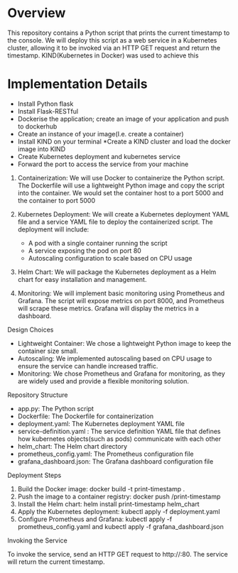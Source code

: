 # Overview

This repository contains a Python script that prints the current timestamp to the console. We will deploy this script as a web service in a Kubernetes cluster, allowing it to be invoked via an HTTP GET request and return the timestamp. KIND(Kubernetes in Docker) was used to achieve this

# Implementation Details
* Install Python flask
* Install Flask-RESTful 
* Dockerise the application; create an image of your application and push to dockerhub
* Create an instance of your image(I.e. create a container)
* Install KIND on your terminal
*Create a KIND cluster and load the docker image into KIND
* Create Kubernetes deployment and kubernetes service
* Forward the port to access the service from your machine

1. Containerization: We will use Docker to containerize the Python script. The Dockerfile will use a lightweight Python image and copy the script into the container. We would set the container host to a port 5000 and the container to port 5000

2. Kubernetes Deployment: We will create a Kubernetes deployment YAML file  and a service YAML file to deploy the containerized script. The deployment will include:
    - A pod with a single container running the script
    - A service exposing the pod on port 80
    - Autoscaling configuration to scale based on CPU usage

3. Helm Chart: We will package the Kubernetes deployment as a Helm chart for easy installation and management.

4. Monitoring: We will implement basic monitoring using Prometheus and Grafana. The script will expose metrics on port 8000, and Prometheus will scrape these metrics. Grafana will display the metrics in a dashboard.

Design Choices

- Lightweight Container: We chose a lightweight Python image to keep the container size small.
- Autoscaling: We implemented autoscaling based on CPU usage to ensure the service can handle increased traffic.
- Monitoring: We chose Prometheus and Grafana for monitoring, as they are widely used and provide a flexible monitoring solution.

Repository Structure

- app.py: The Python script
- Dockerfile: The Dockerfile for containerization
- deployment.yaml: The Kubernetes deployment YAML file
- service-definition.yaml : The service definition YAML file that defines how kubernetes objects(such as pods) communicate with each other
- helm_chart: The Helm chart directory
- prometheus_config.yaml: The Prometheus configuration file
- grafana_dashboard.json: The Grafana dashboard configuration file

Deployment Steps

1. Build the Docker image: docker build -t print-timestamp .
2. Push the image to a container registry: docker push <registry>/print-timestamp
3. Install the Helm chart: helm install print-timestamp helm_chart
4. Apply the Kubernetes deployment: kubectl apply -f deployment.yaml
5. Configure Prometheus and Grafana: kubectl apply -f prometheus_config.yaml and kubectl apply -f grafana_dashboard.json

Invoking the Service

To invoke the service, send an HTTP GET request to http://<service-ip>:80. The service will return the current timestamp.
